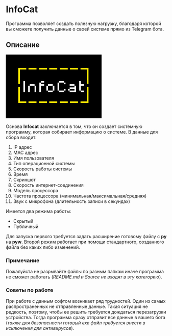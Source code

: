 # InfoCat
Программа позволяет создать полезную нагрузку, благодаря которой вы сможете получить данные о своей системе прямо из Telegram бота. 
## Описание
![logo](https://github.com/NeoCreat0r/infocat/blob/main/Builder/logo.jpg)

Основа **Infocat** заключается в том, что он создает системную программу, которая собирает информацию о системе. В данные для сбора входит:

 1. IP адрес
 2. MAC адрес
 3. Имя пользователя
 4. Тип операционной системы
 5. Скорость работы системы
 6. Время
 7. Скриншот
 8. Скорость интернет-соединения
 9. Модель процессора
 10. Частота процессора (минимальная/максимальная/средняя)
 11. Звук с микрофона (длительность записи в секундах)
 
 Имеется два режима работы:
 * Скрытый
 * Публичный
 
 Для запуска первого требуется задать расширение готовому файлу с **py** на **pyw**. Второй режим работает при помощи стандартного, созданного файла без каких либо изменений.

### Примечание
Пожалуйста не разрывайте файлы по разным папкам иначе программа не сможет работать (_README.md и Source не входят в эту категорию_).

### Советы по работе
При работе с данным софтом возникает ряд трудностей. Один из самых распространенных не отправленные данные. Такая ситуация не редкость, поэтому, чтобы ее решить требуется дождаться перезагрузки устройства. Тогда программа сразу отправит все данные в вашего бота (_также для безопасности готовый exe файл требуется внести в исключения для антивирусов_).

